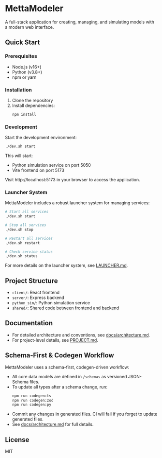 # MettaModeler

A full-stack application for creating, managing, and simulating models with a modern web interface.

## Quick Start

### Prerequisites

- Node.js (v16+)
- Python (v3.8+)
- npm or yarn

### Installation

1. Clone the repository
2. Install dependencies:
   ```bash
   npm install
   ```

### Development

Start the development environment:

```bash
./dev.sh start
```

This will start:
- Python simulation service on port 5050
- Vite frontend on port 5173

Visit http://localhost:5173 in your browser to access the application.

### Launcher System

MettaModeler includes a robust launcher system for managing services:

```bash
# Start all services
./dev.sh start

# Stop all services
./dev.sh stop

# Restart all services
./dev.sh restart

# Check service status
./dev.sh status
```

For more details on the launcher system, see [LAUNCHER.md](LAUNCHER.md).

## Project Structure

- `client/`: React frontend
- `server/`: Express backend
- `python_sim/`: Python simulation service
- `shared/`: Shared code between frontend and backend

## Documentation

- For detailed architecture and conventions, see [docs/architecture.md](docs/architecture.md).
- For project-level details, see [PROJECT.md](PROJECT.md).

## Schema-First & Codegen Workflow

MettaModeler uses a schema-first, codegen-driven workflow:
- All core data models are defined in `/schemas` as versioned JSON-Schema files.
- To update all types after a schema change, run:
  ```sh
  npm run codegen:ts
  npm run codegen:zod
  npm run codegen:py
  ```
- Commit any changes in generated files. CI will fail if you forget to update generated files.
- See [docs/architecture.md](docs/architecture.md) for full details.

## License

MIT 